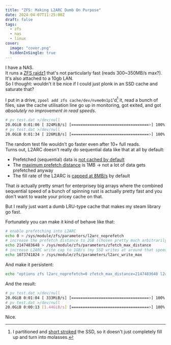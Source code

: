 ```yaml
---
title: "ZFS: Making L2ARC Dumb On Purpose"
date: 2024-04-07T11:25:00Z
draft: false
tags:
  - zfs
  - nas
  - linux
cover:
  image: "cover.png"
  hiddenInSingle: true
---
```


I have a NAS.  
It runs a [ZFS raidz1](https://en.wikipedia.org/wiki/ZFS#RAID_(%22RAID-Z%22)) that's not particularly fast (reads 300~350MB/s max?).  
It's also attached to a 10gb LAN.  
So I thought: wouldn't it be nice if I could just plonk in an SSD cache and saturate that?  

I put in a drive, `zpool add zfs cache/dev/nvme0n1p1`'d[^shortstroke] it, read a bunch of files, saw the cache utilisation line go up in monitoring, got exited, and got *absolutely no improvement in read speeds*.

```bash
# pv test.dat >/dev/null
20.0GiB 0:01:06 [ 324MiB/s] [==================================>] 100%
# pv test.dat >/dev/null
20.0GiB 0:01:34 [ 226MiB/s] [==================================>] 100%
```

The random test file wouldn't go faster even after 10+ full reads.  
Turns out, L2ARC doesn't really do sequential data like that at all by default: 
- Prefetched (sequential) data is [not cached by default](https://openzfs.github.io/openzfs-docs/Performance%20and%20Tuning/Module%20Parameters.html#l2arc-noprefetch)
- The [maximum prefetch distance](https://openzfs.github.io/openzfs-docs/Performance%20and%20Tuning/Module%20Parameters.html#zfetch-max-distance) is 1MB -> not a lot of data gets prefetched anyway
- The fill rate of the L2ARC is [capped at 8MB/s](https://openzfs.github.io/openzfs-docs/Performance%20and%20Tuning/Module%20Parameters.html#l2arc-write-max) by default

That *is* actually pretty smart for enterprisey big arrays where the combined sequential speed of a bunch of spinning rust is actually pretty fast and you don't want to waste your pricey cache on that.  

But I really just want a dumb LRU-type cache that makes my steam library go fast.  

Fortunately you can make it kind of behave like that:

```bash
# enable prefetching into L2ARC
echo 0 > /sys/module/zfs/parameters/l2arc_noprefetch
# increase the prefetch distance to 2GB (chosen pretty much arbitrarily, anything really big is good)
echo 2147483648 > /sys/module/zfs/parameters/zfetch_max_distance
# increase L2ARC write cap to 1GB/s (my SSD writes at around that speed)
echo 1073741824 > /sys/module/zfs/parameters/l2arc_write_max
```
And make it persistent:
```bash
echo "options zfs l2arc_noprefetch=0 zfetch_max_distance=2147483648 l2arc_write_max=1073741824" > /etc/modprobe.d/zfs.conf
```

And the result:

```bash
# pv test.dat >/dev/null
20.0GiB 0:01:04 [ 333MiB/s] [==================================>] 100%
# pv test.dat >/dev/null
20.0GiB 0:00:13 [1.44GiB/s] [==================================>] 100%
```
Nice.


[^shortstroke]: I partitioned and [short stroked](https://en.wikipedia.org/wiki/Hard_disk_drive_performance_characteristics#Short_stroking) the SSD, so it doesn't just completely fill up and turn into molasses. 
